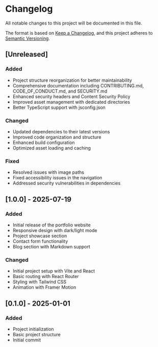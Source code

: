 # Changelog

All notable changes to this project will be documented in this file.

The format is based on [Keep a Changelog](https://keepachangelog.com/en/1.0.0/),
and this project adheres to [Semantic Versioning](https://semver.org/spec/v2.0.0.html).

## [Unreleased]

### Added
- Project structure reorganization for better maintainability
- Comprehensive documentation including CONTRIBUTING.md, CODE_OF_CONDUCT.md, and SECURITY.md
- Enhanced security headers and Content Security Policy
- Improved asset management with dedicated directories
- Better TypeScript support with jsconfig.json

### Changed
- Updated dependencies to their latest versions
- Improved code organization and structure
- Enhanced build configuration
- Optimized asset loading and caching

### Fixed
- Resolved issues with image paths
- Fixed accessibility issues in the navigation
- Addressed security vulnerabilities in dependencies

## [1.0.0] - 2025-07-19

### Added
- Initial release of the portfolio website
- Responsive design with dark/light mode
- Project showcase section
- Contact form functionality
- Blog section with Markdown support

### Changed
- Initial project setup with Vite and React
- Basic routing with React Router
- Styling with Tailwind CSS
- Animation with Framer Motion

## [0.1.0] - 2025-01-01

### Added
- Project initialization
- Basic project structure
- Initial commit
